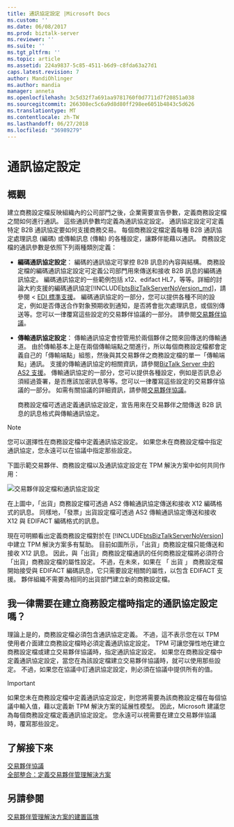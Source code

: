 ```yaml
---
title: 通訊協定設定 |Microsoft Docs
ms.custom: ''
ms.date: 06/08/2017
ms.prod: biztalk-server
ms.reviewer: ''
ms.suite: ''
ms.tgt_pltfrm: ''
ms.topic: article
ms.assetid: 224a9837-5c85-4511-b6d9-c8fda63a27d1
caps.latest.revision: 7
author: MandiOhlinger
ms.author: mandia
manager: anneta
ms.openlocfilehash: 3c5d32f7a691aa9781760f0d7711d7f20851a038
ms.sourcegitcommit: 266308ec5c6a9d8d80ff298ee6051b4843c5d626
ms.translationtype: MT
ms.contentlocale: zh-TW
ms.lasthandoff: 06/27/2018
ms.locfileid: "36989279"
---
```

# <a name="protocol-settings"></a>通訊協定設定
## <a name="overview"></a>概觀
建立商務設定檔反映組織內的公司部門之後，企業需要宣告參數，定義商務設定檔之間如何進行通訊。 這些通訊參數均定義為通訊協定設定。 通訊協定設定可定義特定 B2B 通訊協定要如何支援商務交易。 每個商務設定檔定義每種 B2B 通訊協定處理訊息 (編碼) 或傳輸訊息 (傳輸) 的各種設定，讓夥伴能藉以通訊。 商務設定檔的通訊參數是依照下列兩種類別定義：  
  
- **編碼通訊協定設定**： 編碼的通訊協定可掌控 B2B 訊息的內容與結構。 商務設定檔的編碼通訊協定設定可定義公司部門用來傳送和接收 B2B 訊息的編碼通訊協定。 編碼通訊協定的一些範例包括 x12、edifact HL7，等等。詳細的討論大約支援的編碼通訊協定[!INCLUDE[btsBizTalkServerNoVersion_md](../includes/btsbiztalkservernoversion-md.md)]，請參閱 < [EDI 標準支援](../core/edi-standards-support.md)。 編碼通訊協定的一部分，您可以提供各種不同的設定，例如是否傳送合作對象預期收到通知，是否將會批次處理訊息，或個別傳送等。您可以一律覆寫這些設定的交易夥伴協議的一部分。 請參閱[交易夥伴協議](../core/trading-partner-agreement.md)。  
  
- **傳輸通訊協定設定**： 傳輸通訊協定會控管用於兩個夥伴之間來回傳送的傳輸通道。 由於傳輸基本上是在兩個傳輸端點之間進行，所以每個商務設定檔都會定義自己的「傳輸端點」組態，然後與其交易夥伴之商務設定檔的單一「傳輸端點」通訊。 支援的傳輸通訊協定的相關資訊，請參閱[BizTalk Server 中的 AS2 支援](../core/as2-support-in-biztalk-server.md)。 傳輸通訊協定的一部分，您可以提供各種設定，例如是否訊息必須經過簽署，是否應該加密訊息等等。您可以一律覆寫這些設定的交易夥伴協議的一部分。 如需有關協議的詳細資訊，請參閱[交易夥伴協議](../core/trading-partner-agreement.md)。  
  
  商務設定檔可透過定義通訊協定設定，宣告用來在交易夥伴之間傳送 B2B 訊息的訊息格式與傳輸通訊協定。  
  
> [!NOTE]
>  您可以選擇性在商務設定檔中定義通訊協定設定。 如果您未在商務設定檔中指定通訊協定，您永遠可以在協議中指定那些設定。  
  
 下圖示範交易夥伴、商務設定檔以及通訊協定設定在 TPM 解決方案中如何共同作用：  
  
 ![交易夥伴設定檔和通訊協定設定](../core/media/protocolsettings.gif "ProtocolSettings")  
  
 在上圖中，「出貨」商務設定檔可透過 AS2 傳輸通訊協定傳送和接收 X12 編碼格式的訊息。 同樣地，「發票」出貨設定檔可透過 AS2 傳輸通訊協定傳送和接收 X12 與 EDIFACT 編碼格式的訊息。  
  
 現在可明顯看出定義商務設定檔對於在 [!INCLUDE[btsBizTalkServerNoVersion](../includes/btsbiztalkservernoversion-md.md)] 中建立 TPM 解決方案多有幫助。 目前如圖所示，「出貨」商務設定檔只能傳送和接收 X12 訊息。 因此，與「出貨」商務設定檔通訊的任何商務設定檔將必須符合「出貨」商務設定檔的屬性設定。 不過，在未來，如果在 「 出貨 」 商務設定檔開始接受與 EDIFACT 編碼訊息，它只需要設定相關的屬性，以包含 EDIFACT 支援。 夥伴組織不需要為相同的出貨部門建立新的商務設定檔。  
  
## <a name="do-i-always-need-to-specify-the-protocol-settings-when-creating-a-business-profile"></a>我一律需要在建立商務設定檔時指定的通訊協定設定嗎？  
 理論上是的，商務設定檔必須包含通訊協定定義。 不過，這不表示您在以 TPM 使用者介面建立商務設定檔時必須定義通訊協定設定。 TPM 可讓您彈性地在建立商務設定檔或建立交易夥伴協議時，指定通訊協定設定。 如果您在商務設定檔中定義通訊協定設定，當您在為該設定檔建立交易夥伴協議時，就可以使用那些設定。 不過，如果您在協議中訂通訊協定設定，則必須在協議中提供所有的值。  
  
> [!IMPORTANT]
>  如果您未在商務設定檔中定義通訊協定設定，則您將需要為該商務設定檔在每個協議中輸入值，藉以定義新 TPM 解決方案的延展性模型。 因此，Microsoft 建議您為每個商務設定檔定義通訊協定設定。 您永遠可以視需要在建立交易夥伴協議時，覆寫那些設定。  

## <a name="learn-next"></a>了解接下來
[交易夥伴協議](../core/trading-partner-agreement.md)  
[全部整合：定義交易夥伴管理解決方案](../core/putting-it-all-together-defining-a-trading-partner-management-solution.md)  
  
## <a name="see-also"></a>另請參閱  
 [交易夥伴管理解決方案的建置區塊](../core/building-blocks-of-a-trading-partner-management-solution.md)